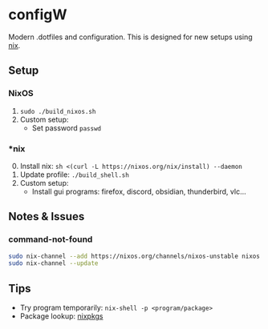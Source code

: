 # configW
Modern .dotfiles and configuration.
This is designed for new setups using [nix](https://nixos.org/).

## Setup
### NixOS
1. `sudo ./build_nixos.sh`
2. Custom setup:
   - Set password `passwd`

### *nix
0. Install nix: `sh <(curl -L https://nixos.org/nix/install) --daemon`
1. Update profile: `./build_shell.sh`
2. Custom setup:
   - Install gui programs: firefox, discord, obsidian, thunderbird, vlc...

## Notes & Issues
### command-not-found
```sh
sudo nix-channel --add https://nixos.org/channels/nixos-unstable nixos
sudo nix-channel --update
```

## Tips
- Try program temporarily: `nix-shell -p <program/package>`
- Package lookup: [nixpkgs](https://search.nixos.org/packages)
